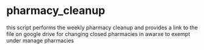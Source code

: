 # pharmacy_cleanup
this script performs the weekly pharmacy cleanup and provides a link to the file on google drive for changing closed pharmacies in awarxe to exempt under manage pharmacies